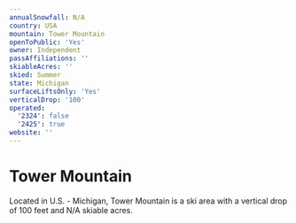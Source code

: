 ```yaml
---
annualSnowfall: N/A
country: USA
mountain: Tower Mountain
openToPublic: 'Yes'
owner: Independent
passAffiliations: ''
skiableAcres: ''
skied: Summer
state: Michigan
surfaceLiftsOnly: 'Yes'
verticalDrop: '100'
operated:
  '2324': false
  '2425': true
website: ''
---
```



# Tower Mountain

Located in U.S. - Michigan, Tower Mountain is a ski area with a vertical drop of 100 feet and N/A skiable acres.
